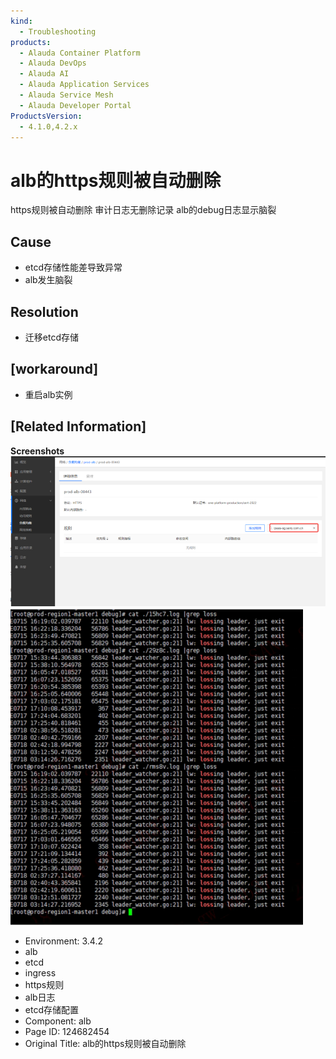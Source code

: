```yaml
---
kind:
  - Troubleshooting
products:
  - Alauda Container Platform
  - Alauda DevOps
  - Alauda AI
  - Alauda Application Services
  - Alauda Service Mesh
  - Alauda Developer Portal
ProductsVersion:
  - 4.1.0,4.2.x
---
```

<!-- A type of document that involves encountering a fault, diagnosing it, performing root cause analysis, and providing solutions. -->

# alb的https规则被自动删除

https规则被自动删除 审计日志无删除记录 alb的debug日志显示脑裂

## Cause
- etcd存储性能差导致异常
- alb发生脑裂

## Resolution
- 迁移etcd存储

## [workaround]
- 重启alb实例

## [Related Information]
**Screenshots**
![](assets/albde-httpsgui-ze-bei-zi-dong-shan-chu/image2022-8-29_11-25-54.png)
![](assets/albde-httpsgui-ze-bei-zi-dong-shan-chu/image2022-8-29_11-31-5.png)
- Environment: 3.4.2
- alb
- etcd
- ingress
- https规则
- alb日志
- etcd存储配置
- Component: alb
- Page ID: 124682454
- Original Title: alb的https规则被自动删除
